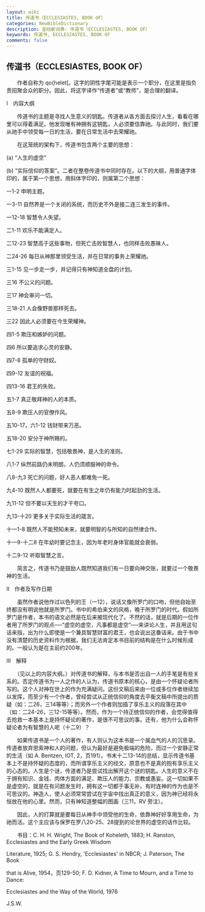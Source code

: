 ```yaml
---
layout: wiki
title: 传道书（ECCLESIASTES, BOOK OF）
categories: NewBibleDictionary
description: 圣经新词典: 传道书（ECCLESIASTES, BOOK OF）
keywords: 传道书, ECCLESIASTES, BOOK OF
comments: false
---
```


## 传道书（ECCLESIASTES, BOOK OF）

　　作者自称为 qo{helet[。这字的阴性字尾可能是表示一个职分，在这里是指负责招聚会众的职分。因此，将这字译作“传道者”或“教师”，是合理的翻译。

Ⅰ　内容大纲

　　传道书的主题是寻找人生意义的钥匙。传道者从各方面去探讨人生，看看在哪里可以得着满足。他发现唯有神拥有这钥匙，人必须要信靠祂。与此同时，我们要从祂手中领受每一日的生活，要在日常生活中去荣耀祂。

　　在这笼统的架构下，传道书包含两个主要的思想：

(a) “人生的虚空”

(b) “实际信仰的答案”。二者在整卷传道书中同时存在。以下的大纲，用普通字体印的，属于第一个思想，用斜体字印的，则属第二个思想：

一1-2 申明主题。

一3-11 自然界是一个关闭的系统，而历史不外是接二连三发生的事件。

一12-18 智慧令人失望。

二1-11 欢乐不能满足人。

二12-23 智慧高于这些事物，但死亡击败智慧人，也同样击败愚昧人。

二24-26 每日从神那里领受生活，并在日常的事务上荣耀祂。

三1-15 见一步走一步，并记得只有神知道全盘的计划。

三16 不公义的问题。

三17 神会审问一切。

三18-21 人会像野兽那样死去。

三22 因此人必须要在今生荣耀神。

四1-5 欺压和嫉妒的问题。

四6 所以要追求心灵的安静。

四7-8 孤单的守财奴。

四9-12 友谊的祝福。

四13-16 君王的失败。

五1-7 真正敬拜神的人的本质。

五8-9 欺压人的官僚作风。

五10-17，六1-12 钱财带来万恶。

五18-20 安分于神所赐的。

七1-29 实际的智慧，包括敬畏神，是人生的准则。

八1-7 纵然前路仍未明朗，人仍须顺服神的命令。

八8-九3 死亡的问题，好人恶人都难免一死。

九4-10 既然人人都要死，就要在有生之年仍有能力时起劲的生活。

九11-12 但不要以天生的才干夸口。

九13-十20 更多关于实际生活的箴言。

十一1-8 既然人不能预知未来，就要明智的与所知的自然律合作。

十一9-十二8 在年幼时要记念主，因为年老时身体官能就会衰弱。

十二9-12 听取智慧之言。

　　简言之，传道书乃是鼓励人既然知道我们有一日要向神交账，就要过一个敬畏神的生活。

Ⅱ　作者及写作日期

　　虽然作者说他作过以色列的王（一12），说话又像所罗门的口吻，但他自始至终都没有明说他就是所罗门。书中的希伯来文的风格，晚于所罗门的时代。假如所罗门是作者，本书的语文必然是在后来被现代化了。不然的话，就是后期的一位作者用了所罗门的观点──“虚空的虚空，凡事都是虚空”──来讲论人生，并且用这句话来指，出为什么即使是一个兼具智慧财富的君王，也会说出这番话来。由于书中没有清楚的历史资料作为根据，我们无法肯定本书目前的结构是在什么时候形成的。一般认为是在主前约200年。

Ⅲ　解释

　　（见以上的内容大纲。）对传道书的解释，与本书是否出自一人的手笔是有些关系的。否定传道书为一人之作的人认为，传道书原本的核心，是由一个怀疑论者所写的。这个人对神在世上的作为充满疑问。这份文稿后来由一位或多位作者继续加以发挥，而至少有一个作者，曾经尝试从正统信仰的角度去平衡文稿中所提出的质疑（如：二26，三14等等）；而另外一个作者则加插了享乐主义的段落在其中（如：二24-26，三12-15等等）。然而，作为一个持正统信仰的作者，会觉得值得去抢救一本基本上是持怀疑论的著作，是很不可思议的事。还有，他为什么会称怀疑论者为有智慧的人呢（十二9）？

　　如果传道书是一个人的著作，有人则认为这本书是一个属血气的人的沉思录。传道者放弃思索神和人的问题，但认为最好是避免极端的危险，而过一个安静正常的生活（如 A. Bentzen, IOT, 2，页191）。书末十二13-14的总结，显示传道书基本上不是持怀疑的态度的，而所谓享乐主义的经文，原意也不是真的抱有享乐主义的心态的。人生是个谜，传道者乃是尝试找出解开这个谜的钥匙。人生的意义不在于拥有知识、金钱、肉体方面的满足、欺压人的能力、宗教或愚妄。这一切如果不是虚空的，就是在有问题发生时，拥有这一切都于事无补。有时连神的作为也是不可思议的。神造人，使人必须常常尝试在宇宙中找出真正的意义，因为神已经将永恒放在他的心里。然而，只有神知道整幅的图画（三11，RV 旁注）。

　　因此，人的打算就是要每日从神手中领受他的生命，依靠神好好享用生命，为祂而活。这个主应该与保罗在罗八20-25、28提到的论世界的虚空的话作比较。

　　书目：C. H. H. Wright, The Book of Koheleth, 1883; H. Ranston, Ecclesiastes and the Early Greek Wisdom

Literature, 1925; G. S. Hendry, 'Ecclesiastes' in NBCR; J. Paterson, The Book

that is Alive, 1954，页129-50; F. D. Kidner, A Time to Mourn, and a Time to Dance:

Ecclesiastes and the Way of the World, 1976

J.S.W.








